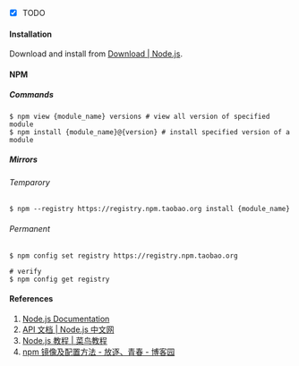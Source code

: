 -   [x] TODO

#### Installation

Download and install from [Download | Node.js](https://nodejs.org/en/download/).

#### NPM

##### Commands

```shell
$ npm view {module_name} versions # view all version of specified module
$ npm install {module_name}@{version} # install specified version of a module
```

##### Mirrors

###### Temparory

```shell
$ npm --registry https://registry.npm.taobao.org install {module_name}
```

###### Permanent

```shell
$ npm config set registry https://registry.npm.taobao.org

# verify
$ npm config get registry
```

#### References

1. [Node.js Documentation](https://nodejs.org/dist/latest/docs/api/)
2. [API 文档 | Node.js 中文网](http://nodejs.cn/api/)
3. [Node.js 教程 | 菜鸟教程](https://www.runoob.com/nodejs/nodejs-tutorial.html)
4. [npm 镜像及配置方法 - 放逐、青春 - 博客园](https://www.cnblogs.com/zixuan00/p/11197532.html)

